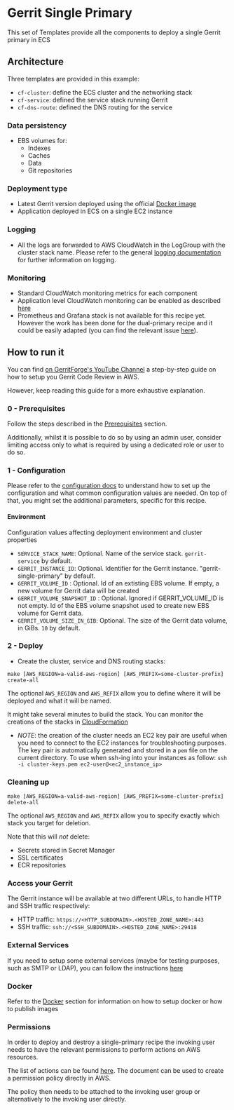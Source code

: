 # Gerrit Single Primary

This set of Templates provide all the components to deploy a single Gerrit primary
in ECS

## Architecture

Three templates are provided in this example:
* `cf-cluster`: define the ECS cluster and the networking stack
* `cf-service`: defined the service stack running Gerrit
* `cf-dns-route`: defined the DNS routing for the service

### Data persistency

* EBS volumes for:
  * Indexes
  * Caches
  * Data
  * Git repositories

### Deployment type

* Latest Gerrit version deployed using the official [Docker image](https://hub.docker.com/r/gerritcodereview/gerrit)
* Application deployed in ECS on a single EC2 instance

### Logging

* All the logs are forwarded to AWS CloudWatch in the LogGroup with the cluster
  stack name. Please refer to the general [logging documentation](../README.md#logging)
  for further information on logging.

### Monitoring

* Standard CloudWatch monitoring metrics for each component
* Application level CloudWatch monitoring can be enabled as described [here](../Configuration.md#cloudwatch-monitoring)
* Prometheus and Grafana stack is not available for this recipe yet. However the work has been done for
the dual-primary recipe and it could be easily adapted (you can find the relevant issue
[here](https://bugs.chromium.org/p/gerrit/issues/detail?id=13092)).

## How to run it

You can find [on GerritForge's YouTube Channel](https://www.youtube.com/watch?v=zr2zCSuclIU) a
step-by-step guide on how to setup you Gerrit Code Review in AWS.

However, keep reading this guide for a more exhaustive explanation.

### 0 - Prerequisites

Follow the steps described in the [Prerequisites](../Prerequisites.md) section.

Additionally, whilst it is possible to do so by using an admin user, consider
limiting access only to what is required by using a dedicated role or user to do
so.

### 1 - Configuration

Please refer to the [configuration docs](../Configuration.md) to understand how to set up the
configuration and what common configuration values are needed.
On top of that, you might set the additional parameters, specific for this recipe.

#### Environment

Configuration values affecting deployment environment and cluster properties

* `SERVICE_STACK_NAME`: Optional. Name of the service stack. `gerrit-service` by default.
* `GERRIT_INSTANCE_ID`: Optional. Identifier for the Gerrit instance. "gerrit-single-primary" by default.
* `GERRIT_VOLUME_ID` : Optional. Id of an extisting EBS volume. If empty, a new volume
for Gerrit data will be created
* `GERRIT_VOLUME_SNAPSHOT_ID` : Optional. Ignored if GERRIT_VOLUME_ID is not empty. Id of
the EBS volume snapshot used to create new EBS volume for Gerrit data.
* `GERRIT_VOLUME_SIZE_IN_GIB`: Optional. The size of the Gerrit data volume, in GiBs. `10` by default.

### 2 - Deploy

* Create the cluster, service and DNS routing stacks:

```
make [AWS_REGION=a-valid-aws-region] [AWS_PREFIX=some-cluster-prefix] create-all
```

The optional `AWS_REGION` and `AWS_REFIX` allow you to define where it will be deployed and what it will be named.

It might take several minutes to build the stack.
You can monitor the creations of the stacks in [CloudFormation](https://console.aws.amazon.com/cloudformation/home)

* *NOTE*: the creation of the cluster needs an EC2 key pair are useful when you need to connect
to the EC2 instances for troubleshooting purposes. The key pair is automatically generated
and stored in a `pem` file on the current directory.
To use when ssh-ing into your instances as follow: `ssh -i cluster-keys.pem ec2-user@<ec2_instance_ip>`

### Cleaning up

```
make [AWS_REGION=a-valid-aws-region] [AWS_PREFIX=some-cluster-prefix] delete-all
```

The optional `AWS_REGION` and `AWS_REFIX` allow you to specify exactly which stack you target for deletion.

Note that this will *not* delete:
* Secrets stored in Secret Manager
* SSL certificates
* ECR repositories

### Access your Gerrit

The Gerrit instance will be available at two different URLs, to handle HTTP and
SSH traffic respectively:

* HTTP traffic: `https://<HTTP_SUBDOMAIN>.<HOSTED_ZONE_NAME>:443`
* SSH traffic: `ssh://<SSH_SUBDOMAIN>.<HOSTED_ZONE_NAME>:29418`

### External Services

If you need to setup some external services (maybe for testing purposes, such as SMTP or LDAP),
you can follow the instructions [here](../README.md#external-services)

### Docker

Refer to the [Docker](../Docker.md) section for information on how to setup docker or how to publish images

### Permissions

In order to deploy and destroy a single-primary recipe the invoking user needs to
have the relevant permissions to perform actions on AWS resources.

The list of actions can be found [here](resources/permission.policy.json).
The document can be used to create a permission policy directly in AWS.

The policy then needs to be attached to the invoking user group or alternatively
to the invoking user directly.